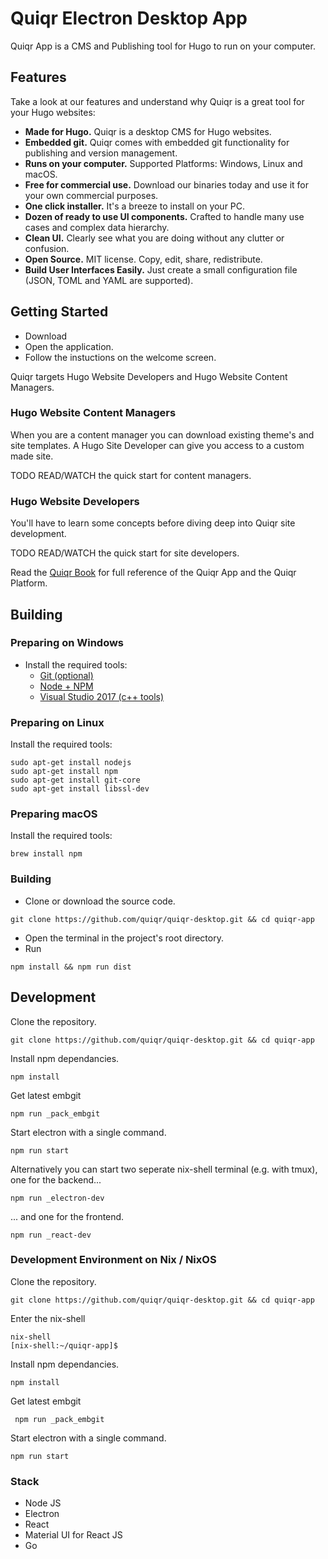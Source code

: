 # Quiqr Electron Desktop App

Quiqr App is a CMS and Publishing tool for Hugo to run on your computer.

## Features

Take a look at our features and understand why Quiqr is a great tool for your
Hugo websites:

* **Made for Hugo.** Quiqr is a desktop CMS for Hugo websites.
* **Embedded git.** Quiqr comes with embedded git functionality for
  publishing and version management.
* **Runs on your computer.** Supported Platforms: Windows, Linux and macOS.
* **Free for commercial use.** Download our binaries today and use it for your
  own commercial purposes.
* **One click installer.** It's a breeze to install on your PC.
* **Dozen of ready to use UI components.** Crafted to handle many use cases and
  complex data hierarchy.
* **Clean UI.** Clearly see what you are doing without any clutter or
  confusion.
* **Open Source.** MIT license. Copy, edit, share, redistribute.
* **Build User Interfaces Easily.** Just create a small configuration file
  (JSON, TOML and YAML are supported).

## Getting Started

* Download
* Open the application.
* Follow the instuctions on the welcome screen.

Quiqr targets Hugo Website Developers and Hugo Website Content Managers.

### Hugo Website Content Managers

When you are a content manager you can download existing theme's and site
templates. A Hugo Site Developer can give you access to a custom made site.

TODO READ/WATCH the quick start for content managers.

### Hugo Website Developers

You'll have to learn some concepts before diving deep into Quiqr site
development.

TODO READ/WATCH the quick start for site developers.

Read the [Quiqr Book](https://book.quiqr.org)
for full reference of the Quiqr App and the Quiqr Platform.

## Building

###  Preparing on Windows

* Install the required tools:
  * [Git (optional)](https://nodejs.org/en/download/)
  * [Node + NPM](https://nodejs.org/en/download/)
  * [Visual Studio 2017 (c++ tools)](//docs.microsoft.com/pt-br/visualstudio/)

###  Preparing on Linux

Install the required tools:

```
sudo apt-get install nodejs
sudo apt-get install npm
sudo apt-get install git-core
sudo apt-get install libssl-dev
```

### Preparing macOS

Install the required tools:

```
brew install npm
```

### Building

* Clone or download the source code.

```
git clone https://github.com/quiqr/quiqr-desktop.git && cd quiqr-app
```

* Open the terminal in the project's root directory.
* Run

```
npm install && npm run dist
```

## Development

Clone the repository.

```
git clone https://github.com/quiqr/quiqr-desktop.git && cd quiqr-app
```

Install npm dependancies.

```
npm install
```

Get latest embgit

```
npm run _pack_embgit
```

Start electron with a single command.

```
npm run start
```

Alternatively you can start two seperate nix-shell terminal (e.g. with tmux),
one for the backend...

```
npm run _electron-dev
```

... and one for the frontend.

```
npm run _react-dev
```


### Development Environment on Nix / NixOS

Clone the repository.

```
git clone https://github.com/quiqr/quiqr-desktop.git && cd quiqr-app
```

Enter the nix-shell

```
nix-shell
[nix-shell:~/quiqr-app]$
```

Install npm dependancies.

```
npm install
```

Get latest embgit

``` npm run _pack_embgit```

Start electron with a single command.

```
npm run start
```

### Stack

* Node JS
* Electron
* React
* Material UI for React JS
* Go
